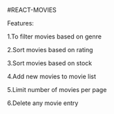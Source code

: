 #REACT-MOVIES


Features:

1.To filter movies based on genre

2.Sort movies based on rating

3.Sort movies based on stock

4.Add new movies to movie list

5.Limit number of movies per page

6.Delete any movie entry

